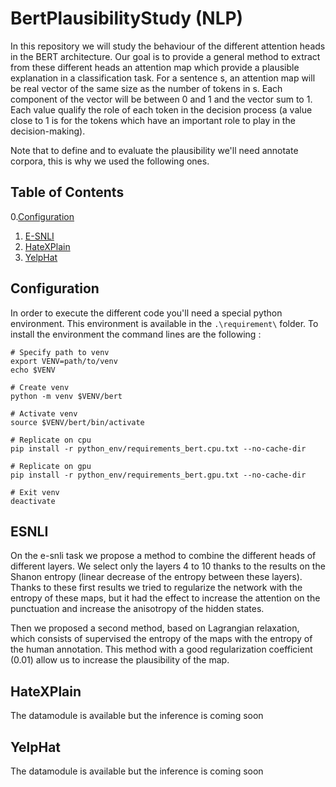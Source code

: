 # BertPlausibilityStudy (NLP)



In this repository we will study the behaviour of the different attention heads in the BERT architecture.
Our goal is to provide a general method to extract from these different heads an attention map which provide a plausible
explanation in a classification task. 
For a sentence s, an attention map will be real vector of the same size as the number of tokens in s. Each component of
the vector will be between 0 and 1 and the vector sum to 1. Each value qualify the role of each token in the decision
process (a value close to 1 is for the tokens which have an important role to play in the decision-making).

Note that to define and to evaluate the plausibility we'll need annotate corpora, this is why we used the following ones.

## Table of Contents
0.[Configuration](#Configuration)
1. [E-SNLI](#ESNLI)
2. [HateXPlain](#HateXPlain)
3. [YelpHat](#YelpHat)

## Configuration

In order to execute the different code you'll need a special python environment.
This environment is available in the `.\requirement\` folder.
To install the environment the command lines are the following :

```commandline
# Specify path to venv
export VENV=path/to/venv
echo $VENV

# Create venv
python -m venv $VENV/bert

# Activate venv
source $VENV/bert/bin/activate

# Replicate on cpu
pip install -r python_env/requirements_bert.cpu.txt --no-cache-dir

# Replicate on gpu
pip install -r python_env/requirements_bert.gpu.txt --no-cache-dir

# Exit venv
deactivate
```

## ESNLI

On the e-snli task we propose a method to combine the different heads of different layers. We select only the layers 4
to 10 thanks to the results on the Shanon entropy (linear decrease of the entropy between these layers).
Thanks to these first results we tried to regularize the network with the entropy of these maps, but it had the effect
to increase the attention on the punctuation and increase the anisotropy of the hidden states.

Then we proposed a second method, based on Lagrangian relaxation, which consists of supervised the entropy of the maps
with the entropy of the human annotation. This method with a good regularization coefficient (0.01) allow us to increase
the plausibility of the map.

## HateXPlain

The datamodule is available but the inference is coming soon

## YelpHat

The datamodule is available but the inference is coming soon
